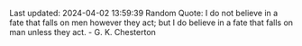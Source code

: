 Last updated: 2024-04-02 13:59:39
Random Quote: I do not believe in a fate that falls on men however they act; but I do believe in a fate that falls on man unless they act. - G. K. Chesterton